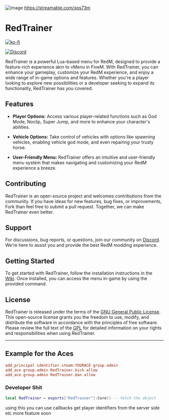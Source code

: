 ![image](https://github.com/Zaps6000/RedTrainer/assets/122732007/fea83d82-5059-4dd1-8ef1-c00069e950dd)
https://streamable.com/xos73m
# RedTrainer

[![ko-fi](https://ko-fi.com/img/githubbutton_sm.svg)](https://ko-fi.com/T6T01APGOO)


[![Discord](https://img.shields.io/badge/Discord-Support-5865F2?style=flat&logo=discord&logoColor=white)](https://discord.gg/Uwg95JfwYT) 

RedTrainer is a powerful Lua-based menu for RedM, designed to provide a feature-rich experience akin to vMenu in FiveM. With RedTrainer, you can enhance your gameplay, customize your RedM experience, and enjoy a wide range of in-game options and features. Whether you're a player looking to explore new possibilities or a developer seeking to expand its functionality, RedTrainer has you covered.

## Features

- **Player Options:** Access various player-related functions such as God Mode, Noclip, Super Jump, and more to enhance your character's abilities.

- **Vehicle Options:** Take control of vehicles with options like spawning vehicles, enabling vehicle god mode, and even repairing your trusty horse.

- **User-Friendly Menu:** RedTrainer offers an intuitive and user-friendly menu system that makes navigating and customizing your RedM experience a breeze.

## Contributing

RedTrainer is an open-source project and welcomes contributions from the community. If you have ideas for new features, bug fixes, or improvements, Fork than feel free to submit a pull request. Together, we can make RedTrainer even better.

## Support

For discussions, bug reports, or questions, join our community on [Discord](https://discord.gg/Uwg95JfwYT). We're here to assist you and provide the best RedM modding experience.

## Getting Started

To get started with RedTrainer, follow the installation instructions in the [Wiki](https://github.com/Zaps6000/RedTrainer/wiki). Once installed, you can access the menu in-game by using the provided command.

## License

RedTrainer is released under the terms of the [GNU General Public License](LICENSE.md). This open-source license grants you the freedom to use, modify, and distribute the software in accordance with the principles of free software. Please review the full text of the [GPL](LICENSE.md) for detailed information on your rights and responsibilities when using RedTrainer.

---

## Example for the Aces
```cfg
add_principal identifier.steam:YOURACE group.admin
add_ace group.admin RedTrainer.kick allow
add_ace group.admin RedTrainer.ban allow
```
### Developer Shit
```lua
local RedTrainer = exports["RedTrainer"]:Core() -- fetch the object 
```
using this you can use callbacks get player identifiers from the server side etc more feature soon
